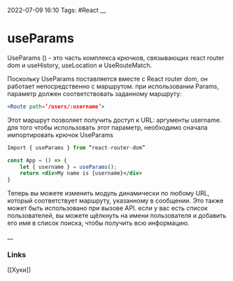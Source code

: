 2022-07-09 16:10
Tags: #React 
__
# useParams
UseParams () - это часть комплекса крючков, связывающих react router dom и useHistory, useLocation и UseRouteMatch.

Поскольку UseParams поставляется вместе с React router dom, он работает непосредственно с маршрутом. при использовании Params, параметр должен соответствовать заданному маршруту:

```jsx
<Route path=’/users/:username’>
```
Этот маршрут позволяет получить доступ к URL: аргументы username. для того чтобы использовать этот параметр, необходимо сначала импортировать крючок UseParams

```jsx
Import { useParams } from “react-router-dom”

const App = () => {
    let { username } = useParams();
    return <div>My name is {username}</div>
}
```
Теперь вы можете изменить модуль динамически по любому URL, который соответствует маршруту, указанному в сообщении. Это также может быть использовано при вызове API. если у вас есть список пользователей, вы можете щёлкнуть на имени пользователя и добавить его имя в список поиска, чтобы получить всю информацию.

__
### Links
[[Хуки]]